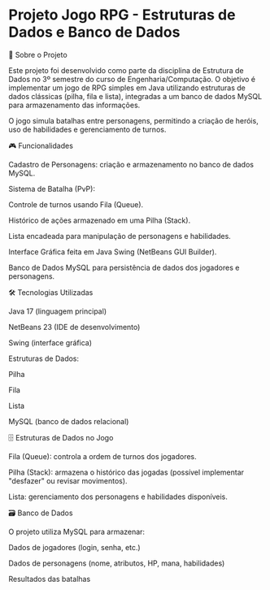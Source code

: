 # Projeto Jogo RPG - Estruturas de Dados e Banco de Dados
📖 Sobre o Projeto

Este projeto foi desenvolvido como parte da disciplina de Estrutura de Dados no 3º semestre do curso de Engenharia/Computação.
O objetivo é implementar um jogo de RPG simples em Java utilizando estruturas de dados clássicas (pilha, fila e lista), integradas a um banco de dados MySQL para armazenamento das informações.

O jogo simula batalhas entre personagens, permitindo a criação de heróis, uso de habilidades e gerenciamento de turnos.

🎮 Funcionalidades

Cadastro de Personagens: criação e armazenamento no banco de dados MySQL.

Sistema de Batalha (PvP):

Controle de turnos usando Fila (Queue).

Histórico de ações armazenado em uma Pilha (Stack).

Lista encadeada para manipulação de personagens e habilidades.

Interface Gráfica feita em Java Swing (NetBeans GUI Builder).

Banco de Dados MySQL para persistência de dados dos jogadores e personagens.

🛠️ Tecnologias Utilizadas

Java 17 (linguagem principal)

NetBeans 23 (IDE de desenvolvimento)

Swing (interface gráfica)

Estruturas de Dados:

Pilha

Fila

Lista

MySQL (banco de dados relacional)

🗄️ Estruturas de Dados no Jogo

Fila (Queue): controla a ordem de turnos dos jogadores.

Pilha (Stack): armazena o histórico das jogadas (possível implementar "desfazer" ou revisar movimentos).

Lista: gerenciamento dos personagens e habilidades disponíveis.

🗃️ Banco de Dados

O projeto utiliza MySQL para armazenar:

Dados de jogadores (login, senha, etc.)

Dados de personagens (nome, atributos, HP, mana, habilidades)

Resultados das batalhas
